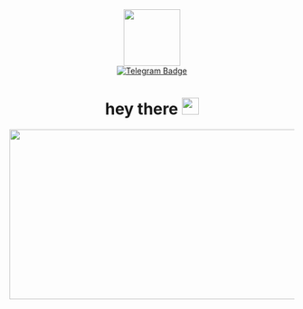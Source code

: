 <div id="header" align="center">
  <img src="https://media.giphy.com/media/v1.Y2lkPTc5MGI3NjExZmJiMDhkNDc1Y2M4MTFjYmU5YzAyZjBiMGI2ZmFjZWFmMTdkZTIyNSZlcD12MV9pbnRlcm5hbF9naWZzX2dpZklkJmN0PXM/M9gbBd9nbDrOTu1Mqx/giphy.gif" width="100"/>
<div id="badges">
   <a href="https://t.me/kr1sp1s">
  <img src="https://img.shields.io/badge/Telegram-blue?logo=telegram&logoColor=white&style=for-the-badge" alt="Telegram Badge"/>
   </a>
</div>
<h1>
  hey there
  <img src="https://media.giphy.com/media/hvRJCLFzcasrR4ia7z/giphy.gif" width="30px"/>
</h1>
</div>
<div align="center">
  <img src="https://media.giphy.com/media/l46Cy1rHbQ92uuLXa/giphy.gif" width="600" height="300"/>
</div>
